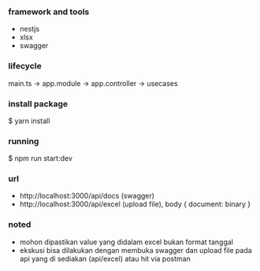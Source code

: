 ### framework and tools

- nestjs
- xlsx
- swagger

### lifecycle

main.ts -> app.module -> app.controller -> usecases


### install package

$ yarn install

### running
$ npm run start:dev

### url

- http://localhost:3000/api/docs (swagger)
- http://localhost:3000/api/excel (upload file), body { document: binary }

### noted

- mohon dipastikan value yang didalam excel bukan format tanggal
- ekskusi bisa dilakukan dengan membuka swagger dan upload file pada api yang di sediakan (api/excel) atau hit via postman